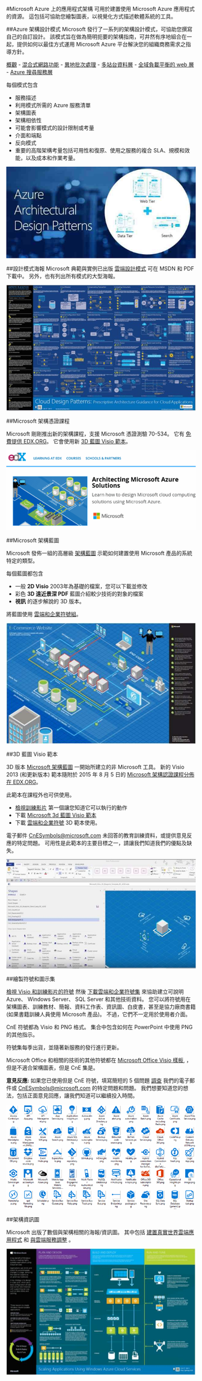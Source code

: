 <properties 
    pageTitle="Microsoft Azure 上的應用程式架構" 
    description="涵蓋常見設計模式的架構概觀。" 
    services="" 
    documentationCenter="" 
    authors="Rboucher" 
    manager="jwhit" 
    editor="mattshel"/>

<tags 
    ms.service="multiple" 
    ms.workload="na" 
    ms.tgt_pltfrm="na" 
    ms.devlang="na" 
    ms.topic="article" 
    ms.date="10/16/2015" 
    ms.author="robb"/>

#Microsoft Azure 上的應用程式架構
可用於建置使用 Microsoft Azure 應用程式的資源。 這包括可協助您繪製圖表，以視覺化方式描述軟體系統的工具。 



##Azure 架構設計模式
Microsoft 發行了一系列的架構設計模式，可協助您撰寫自己的自訂設計。 該模式旨在做為簡明扼要的架構指南，可井然有序地組合在一起，提供如何以最佳方式運用 Microsoft Azure 平台解決您的組織商務需求之指導方針。


[概觀](../azure-architectures-cpif-overview/) - 
[混合式網路功能](../azure-architectures-cpif-infrastructure-hybrid-networking/) - 
[異地批次處理](../azure-architectures-cpif-foundation-offsite-batch-processing-tier/) -
[多站台資料層](../azure-architectures-cpif-foundation-multi-site-data-tier/) -
[全域負載平衡的 web 層](../azure-architectures-cpif-foundation-global-load-balanced-web-tier/) -
[Azure 搜尋服務層](../azure-architectures-cpif-foundation-azure-search-tier/)
 
每個模式包含
 
- 服務描述
- 利用模式所需的 Azure 服務清單
- 架構圖表
- 架構相依性
- 可能會影響模式的設計限制或考量
- 介面和端點
- 反向模式
- 重要的高階架構考量包括可用性和復原、使用之服務的複合 SLA、規模和效能，以及成本和作業考量。

![Azure 架構設計模式](./media/architecture-overview/AzureArchPatterns.jpg)


##設計模式海報
Microsoft 典範與實例已出版 [雲端設計模式](http://msdn.microsoft.com/library/dn568099.aspx) 可在 MSDN 和 PDF 下載中。 另外，也有列出所有模式的大型海報。 

![Patterns and Practices 雲端模式海報](./media/architecture-overview/PnPPatternPosterThumb.jpg)



##Microsoft 架構憑證課程

Microsoft 剛剛推出新的架構課程，支援 Microsoft 憑證測驗 70-534。 它有 [免費提供 EDX.ORG](https://www.edx.org/course/architecting-microsoft-azure-solutions-microsoft-dev205x)。  它會使用新 [3D 藍圖 Visio 範本](#3d-blueprint-visio-template)。 

![Microsoft 架構憑證課程](./media/architecture-overview/EDXCourse.png)


##Microsoft 架構藍圖

Microsoft 發佈一組的高層級 [架構藍圖](http://aka.ms/azblueprints) 示範如何建置使用 Microsoft 產品的系統特定的類型。 

每個藍圖都包含

- 一般 **2D Visio** 2003年為基礎的檔案，您可以下載並修改 
- 彩色 **3D 遠近景深 PDF** 藍圖介紹較少技術的對象的檔案
- **視訊** 的逐步解說的 3D 版本。 

將藍圖使用 [雲端和企業符號組](#symbol-and-icon-sets)。   

![Microsoft 架構藍圖 3D 圖表](./media/architecture-overview/BluePrintThumb.jpg)



##3D 藍圖 Visio 範本

3D 版本 [Microsoft 架構藍圖](http://aka.ms/azblueprints) 一開始所建立的非 Microsoft 工具。 新的 Visio 2013 (和更新版本) 範本隨附於 2015 年 8 月 5 日的 [Microsoft 架構認證課程分佈在 EDX.ORG](#microsoft-architecture-certification-course)。 

此範本在課程外也可供使用。 

- [檢視訓練影片](http://aka.ms/3dBlueprintTemplateVideo) 第一個讓您知道它可以執行的動作   
- 下載 [Microsoft 3d 藍圖 Visio 範本](http://aka.ms/3DBlueprintTemplate)
- 下載 [雲端和企業符號](#drawing-symbol-and-icon-sets) 3D 範本使用。 

電子郵件 [CnESymbols@microsoft.com](mailto:CnESymbols@microsoft.com) 未回答的教育訓練資料，或提供意見反應的特定問題。 可用性是此範本的主要目標之一，請讓我們知道我們的優點及缺失。

![Microsoft 3D 藍圖 Visio 範本](./media/architecture-overview/3DBlueprintVisioTemplate.jpg)



##繪製符號和圖示集 

[檢視 Visio 和訓練影片的符號](http://aka.ms/CnESymbolsVideo) 然後 [下載雲端和企業符號集](http://aka.ms/CnESymbols) 來協助建立可說明 Azure、 Windows Server、 SQL Server 和其他技術資料。 您可以將符號用在架構圖表、訓練教材、簡報、資料工作表、資訊圖、白皮書，甚至是協力廠商書籍 (如果書籍訓練人員使用 Microsoft 產品)。 不過，它們不一定用於使用者介面。

CnE 符號都為 Visio 和 PNG 格式。 集合中包含如何在 PowerPoint 中使用 PNG 的其他指示。 

符號集每季出貨，並隨著新服務的發行進行更新。 

Microsoft Office 和相關的技術的其他符號都在 [Microsoft Office Visio 樣板](http://www.microsoft.com/en-us/download/details.aspx?id=35772), ，但是不適合架構圖表，但是 CnE 集是。   

**意見反應:** 如果您已使用但是 CnE 符號，填寫簡短的 5 個問題 [調查](http://aka.ms/azuresymbolssurveyv2) 我們的電子郵件或 [CnESymbols@microsoft.com](mailto:CnESymbols@microsoft.com) 的特定問題和問題。 我們想要知道您的想法，包括正面意見回應，讓我們知道可以繼續投入時間。 

![雲端和企業符號/圖示集](./media/architecture-overview/CnESymbols.png)


##架構資訊圖

Microsoft 出版了數個與架構相關的海報/資訊圖。 其中包括 [建置真實世界雲端應用程式](http://azure.microsoft.com/documentation/infographics/building-real-world-cloud-apps/) 和 [與雲端服務調整](http://azure.microsoft.com/documentation/infographics/cloud-services/) 。 

![Azure 架構資訊圖](./media/architecture-overview/AzureArchInfographicThumb.jpg)

